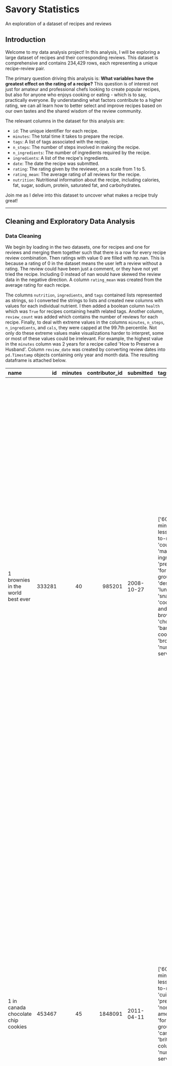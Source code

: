 # Savory Statistics
An exploration of a dataset of recipes and reviews


## Introduction
Welcome to my data analysis project! In this analysis, I will be exploring a large dataset of recipes and their corresponding reviews. This dataset is comprehensive and contains 234,429 rows, each representing a unique recipe-review pair. 

The primary question driving this analysis is: **What variables have the greatest effect on the rating of a recipe?** This question is of interest not just for amateur and professional chefs looking to create popular recipes, but also for anyone who enjoys cooking or eating - which is to say, practically everyone. By understanding what factors contribute to a higher rating, we can all learn how to better select and improve recipes based on our own tastes and the shared wisdom of the review community.

The relevant columns in the dataset for this analysis are:

- `id`: The unique identifier for each recipe.
- `minutes`: The total time it takes to prepare the recipe.
- `tags`: A list of tags associated with the recipe.
- `n_steps`: The number of steps involved in making the recipe.
- `n_ingredients`: The number of ingredients required by the recipe.
- `ingredients`: A list of the recipe's ingredients.
- `date`: The date the recipe was submitted.
- `rating`: The rating given by the reviewer, on a scale from 1 to 5.
- `rating_mean`: The average rating of all reviews for the recipe.
- `nutrition`: Nutritional information about the recipe, including calories, fat, sugar, sodium, protein, saturated fat, and carbohydrates.

Join me as I delve into this dataset to uncover what makes a recipe truly great!


---

## Cleaning and Exploratory Data Analysis

### Data Cleaning
We begin by loading in the two datasets, one for recipes and one for reviews and merging them together such that there is a row for every recipe review combination. Then ratings with value 0 are filled with np.nan. This is because a rating of 0 in the dataset means the user left a review without a rating. The review could have been just a comment, or they have not yet tried the recipe. Including 0 instead of nan would have skewed the review data in the negative direction. A column `rating_mean` was created from the average rating for each recipe.

The columns `nutrition`, `ingredients`, and `tags` contained lists represented as strings, so I converted the strings to lists and created new columns with values for each individual nutrient. I then added a boolean column `health` which was `True` for recipes containing health related tags. Another column, `review_count` was added which contains the number of reviews for each recipe. Finally, to deal with extreme values in the columns `minutes`, `n_steps`, `n_ingredients`, and `cals`, they were capped at the 99.7th percentile. Not only do these extreme values make visualizations harder to interpret, some or most of these values could be irrelevant. For example, the highest value in the `minutes` column was 2 years for a recipe called 'How to Preserve a Husband'. Column `review_date` was created by converting review dates into `pd.Timestamp` objects containing only year and month data. The resulting dataframe is attached below.

| name                                 |     id |   minutes |   contributor_id | submitted   | tags                                                                                                                                                                                                                        | nutrition                                    |   n_steps | steps                                                                                                                                                                                                                                                                                                                                                                                                                                                                                                                                                                                                                                                                                                                                                                                                                              | description                                                                                                                                                                                                                                                                                                                                                                       | ingredients                                                                                                                                                                    |   n_ingredients |          user_id |   recipe_id | date                |   rating | review                                                                                                                                                                                                                                                                                                                                           |   rating_mean | review_date         |   cals |   fat |   sugar |   sodium |   protein |   sat_fat |   carbs | health   |   review_count |
|:-------------------------------------|-------:|----------:|-----------------:|:------------|:----------------------------------------------------------------------------------------------------------------------------------------------------------------------------------------------------------------------------|:---------------------------------------------|----------:|:-----------------------------------------------------------------------------------------------------------------------------------------------------------------------------------------------------------------------------------------------------------------------------------------------------------------------------------------------------------------------------------------------------------------------------------------------------------------------------------------------------------------------------------------------------------------------------------------------------------------------------------------------------------------------------------------------------------------------------------------------------------------------------------------------------------------------------------|:----------------------------------------------------------------------------------------------------------------------------------------------------------------------------------------------------------------------------------------------------------------------------------------------------------------------------------------------------------------------------------|:-------------------------------------------------------------------------------------------------------------------------------------------------------------------------------|----------------:|-----------------:|------------:|:--------------------|---------:|:-------------------------------------------------------------------------------------------------------------------------------------------------------------------------------------------------------------------------------------------------------------------------------------------------------------------------------------------------|--------------:|:--------------------|-------:|------:|--------:|---------:|----------:|----------:|--------:|:---------|---------------:|
| 1 brownies in the world    best ever | 333281 |        40 |           985201 | 2008-10-27  | ['60-minutes-or-less', 'time-to-make', 'course', 'main-ingredient', 'preparation', 'for-large-groups', 'desserts', 'lunch', 'snacks', 'cookies-and-brownies', 'chocolate', 'bar-cookies', 'brownies', 'number-of-servings'] | [138.4, 10.0, 50.0, 3.0, 3.0, 19.0, 6.0]     |        10 | ['heat the oven to 350f and arrange the rack in the middle', 'line an 8-by-8-inch glass baking dish with aluminum foil', 'combine chocolate and butter in a medium saucepan and cook over medium-low heat , stirring frequently , until evenly melted', 'remove from heat and let cool to room temperature', 'combine eggs , sugar , cocoa powder , vanilla extract , espresso , and salt in a large bowl and briefly stir until just evenly incorporated', 'add cooled chocolate and mix until uniform in color', 'add flour and stir until just incorporated', 'transfer batter to the prepared baking dish', 'bake until a tester inserted in the center of the brownies comes out clean , about 25 to 30 minutes', 'remove from the oven and cool completely before cutting']                                                  | these are the most; chocolatey, moist, rich, dense, fudgy, delicious brownies that you'll ever make.....sereiously! there's no doubt that these will be your fav brownies ever for you can add things to them or make them plain.....either way they're pure heaven!                                                                                                              | ['bittersweet chocolate', 'unsalted butter', 'eggs', 'granulated sugar', 'unsweetened cocoa powder', 'vanilla extract', 'brewed espresso', 'kosher salt', 'all-purpose flour'] |               9 | 386585           |      333281 | 2008-11-19 00:00:00 |        4 | These were pretty good, but took forever to bake.  I would send it ended up being almost an hour!  Even then, the brownies stuck to the foil, and were on the overly moist side and not easy to cut.  They did taste quite rich, though!  Made for My 3 Chefs.                                                                                   |             4 | 2008-11-01 00:00:00 |  138.4 |    10 |      50 |        3 |         3 |        19 |       6 | False    |              1 |
| 1 in canada chocolate chip cookies   | 453467 |        45 |          1848091 | 2011-04-11  | ['60-minutes-or-less', 'time-to-make', 'cuisine', 'preparation', 'north-american', 'for-large-groups', 'canadian', 'british-columbian', 'number-of-servings']                                                               | [595.1, 46.0, 211.0, 22.0, 13.0, 51.0, 26.0] |        12 | ['pre-heat oven the 350 degrees f', 'in a mixing bowl , sift together the flours and baking powder', 'set aside', 'in another mixing bowl , blend together the sugars , margarine , and salt until light and fluffy', 'add the eggs , water , and vanilla to the margarine / sugar mixture and mix together until well combined', 'add in the flour mixture to the wet ingredients and blend until combined', 'scrape down the sides of the bowl and add the chocolate chips', 'mix until combined', 'scrape down the sides to the bowl again', 'using an ice cream scoop , scoop evenly rounded balls of dough and place of cookie sheet about 1 - 2 inches apart to allow for spreading during baking', 'bake for 10 - 15 minutes or until golden brown on the outside and soft & chewy in the center', 'serve hot and enjoy !'] | this is the recipe that we use at my school cafeteria for chocolate chip cookies. they must be the best chocolate chip cookies i have ever had! if you don't have margarine or don't like it, then just use butter (softened) instead.                                                                                                                                            | ['white sugar', 'brown sugar', 'salt', 'margarine', 'eggs', 'vanilla', 'water', 'all-purpose flour', 'whole wheat flour', 'baking soda', 'chocolate chips']                    |              11 | 424680           |      453467 | 2012-01-26 00:00:00 |        5 | Originally I was gonna cut the recipe in half (just the 2 of us here), but then we had a park-wide yard sale, & I made the whole batch & used them as enticements for potential buyers ~ what the hey, a free cookie as delicious as these are, definitely works its magic! Will be making these again, for sure! Thanks for posting the recipe! |             5 | 2012-01-01 00:00:00 |  595.1 |    46 |     211 |       22 |        13 |        51 |      26 | False    |              1 |
| 412 broccoli casserole               | 306168 |        40 |            50969 | 2008-05-30  | ['60-minutes-or-less', 'time-to-make', 'course', 'main-ingredient', 'preparation', 'side-dishes', 'vegetables', 'easy', 'beginner-cook', 'broccoli']                                                                        | [194.8, 20.0, 6.0, 32.0, 22.0, 36.0, 3.0]    |         6 | ['preheat oven to 350 degrees', 'spray a 2 quart baking dish with cooking spray , set aside', 'in a large bowl mix together broccoli , soup , one cup of cheese , garlic powder , pepper , salt , milk , 1 cup of french onions , and soy sauce', 'pour into baking dish , sprinkle remaining cheese over top', 'bake for 25 minutes or until cheese is lightly browned', 'sprinkle with rest of french fried onions and bake until onions are browned and cheese is bubbly , about 10 more minutes']                                                                                                                                                                                                                                                                                                                              | since there are already 411 recipes for broccoli casserole posted to "zaar" ,i decided to call this one  #412 broccoli casserole.i don't think there are any like this one in the database. i based this one on the famous "green bean casserole" from campbell's soup. but i think mine is better since i don't like cream of mushroom soup.submitted to "zaar" on may 28th,2008 | ['frozen broccoli cuts', 'cream of chicken soup', 'sharp cheddar cheese', 'garlic powder', 'ground black pepper', 'salt', 'milk', 'soy sauce', 'french-fried onions']          |               9 |  29782           |      306168 | 2008-12-31 00:00:00 |        5 | This was one of the best broccoli casseroles that I have ever made.  I made my own chicken soup for this recipe. I was a bit worried about the tsp of soy sauce but it gave the casserole the best flavor. YUM!                                                                                                                                  |             5 | 2008-12-01 00:00:00 |  194.8 |    20 |       6 |       32 |        22 |        36 |       3 | False    |              4 |
|                                      |        |           |                  |             |                                                                                                                                                                                                                             |                                              |           |                                                                                                                                                                                                                                                                                                                                                                                                                                                                                                                                                                                                                                                                                                                                                                                                                                    |                                                                                                                                                                                                                                                                                                                                                                                   |                                                                                                                                                                                |                 |                  |             |                     |          | The photos you took (shapeweaver) inspired me to make this recipe and it actually does look just like them when it comes out of the oven.                                                                                                                                                                                                        |               |                     |        |       |         |          |           |           |         |          |                |
|                                      |        |           |                  |             |                                                                                                                                                                                                                             |                                              |           |                                                                                                                                                                                                                                                                                                                                                                                                                                                                                                                                                                                                                                                                                                                                                                                                                                    |                                                                                                                                                                                                                                                                                                                                                                                   |                                                                                                                                                                                |                 |                  |             |                     |          | Thanks so much for sharing your recipe shapeweaver. It was wonderful!  Going into my family's favorite Zaar cookbook :)                                                                                                                                                                                                                          |               |                     |        |       |         |          |           |           |         |          |                |
| 412 broccoli casserole               | 306168 |        40 |            50969 | 2008-05-30  | ['60-minutes-or-less', 'time-to-make', 'course', 'main-ingredient', 'preparation', 'side-dishes', 'vegetables', 'easy', 'beginner-cook', 'broccoli']                                                                        | [194.8, 20.0, 6.0, 32.0, 22.0, 36.0, 3.0]    |         6 | ['preheat oven to 350 degrees', 'spray a 2 quart baking dish with cooking spray , set aside', 'in a large bowl mix together broccoli , soup , one cup of cheese , garlic powder , pepper , salt , milk , 1 cup of french onions , and soy sauce', 'pour into baking dish , sprinkle remaining cheese over top', 'bake for 25 minutes or until cheese is lightly browned', 'sprinkle with rest of french fried onions and bake until onions are browned and cheese is bubbly , about 10 more minutes']                                                                                                                                                                                                                                                                                                                              | since there are already 411 recipes for broccoli casserole posted to "zaar" ,i decided to call this one  #412 broccoli casserole.i don't think there are any like this one in the database. i based this one on the famous "green bean casserole" from campbell's soup. but i think mine is better since i don't like cream of mushroom soup.submitted to "zaar" on may 28th,2008 | ['frozen broccoli cuts', 'cream of chicken soup', 'sharp cheddar cheese', 'garlic powder', 'ground black pepper', 'salt', 'milk', 'soy sauce', 'french-fried onions']          |               9 |      1.19628e+06 |      306168 | 2009-04-13 00:00:00 |        5 | I made this for my son's first birthday party this weekend. Our guests INHALED it! Everyone kept saying how delicious it was. I was I could have gotten to try it.                                                                                                                                                                               |             5 | 2009-04-01 00:00:00 |  194.8 |    20 |       6 |       32 |        22 |        36 |       3 | False    |              4 |
| 412 broccoli casserole               | 306168 |        40 |            50969 | 2008-05-30  | ['60-minutes-or-less', 'time-to-make', 'course', 'main-ingredient', 'preparation', 'side-dishes', 'vegetables', 'easy', 'beginner-cook', 'broccoli']                                                                        | [194.8, 20.0, 6.0, 32.0, 22.0, 36.0, 3.0]    |         6 | ['preheat oven to 350 degrees', 'spray a 2 quart baking dish with cooking spray , set aside', 'in a large bowl mix together broccoli , soup , one cup of cheese , garlic powder , pepper , salt , milk , 1 cup of french onions , and soy sauce', 'pour into baking dish , sprinkle remaining cheese over top', 'bake for 25 minutes or until cheese is lightly browned', 'sprinkle with rest of french fried onions and bake until onions are browned and cheese is bubbly , about 10 more minutes']                                                                                                                                                                                                                                                                                                                              | since there are already 411 recipes for broccoli casserole posted to "zaar" ,i decided to call this one  #412 broccoli casserole.i don't think there are any like this one in the database. i based this one on the famous "green bean casserole" from campbell's soup. but i think mine is better since i don't like cream of mushroom soup.submitted to "zaar" on may 28th,2008 | ['frozen broccoli cuts', 'cream of chicken soup', 'sharp cheddar cheese', 'garlic powder', 'ground black pepper', 'salt', 'milk', 'soy sauce', 'french-fried onions']          |               9 | 768828           |      306168 | 2013-08-02 00:00:00 |        5 | Loved this.  Be sure to completely thaw the broccoli.  I didn&#039;t and it didn&#039;t get done in time specified.  Just cooked it a little longer though and it was perfect.  Thanks Chef.                                                                                                                                                     |             5 | 2013-08-01 00:00:00 |  194.8 |    20 |       6 |       32 |        22 |        36 |       3 | False    |              4 |


### Univariate Analysis
To get an idea of the distribution of individual variables...

Here are some of the key findings:

### Bivariate Analysis
I then looked at the relationship between different pairs of variables...

Here are some of the key findings:

### Interesting Aggregates
Here I found the most popular ingredients and tags. This was done by grouping individual recipes, exploding the ingredients and tags and counting unique ones, then grouping again by individual ingredient or tag to find the mean rating of recipes they appear in. We can then filter by the minimum number of recipes they must appear in. This is necessary because if we did not do this, some obscure ingredient that only appears in a single recipe with a single rating of 5 could be at the top of the list, and this would not be a good representation of the overall data. The two tables showing most popular ingredients were filtered with a minimum recipe count of 200 and 750, respectively. The tags tables were for 750 and 2000 minimum recipes. The lower our filter number, we can expect to see less common but perhaps more creative or unique ingredients/tags, and higher filter numbers will give us the more common, widely loved ingredients like butter or salt.
<table>
  <tr>
    <td>
| ingredients       |   mean_rating |   count |
|:------------------|--------------:|--------:|
| goat cheese       |       4.82336 |     385 |
| grape tomatoes    |       4.82325 |     318 |
| cranberry juice   |       4.81746 |     254 |
| vanilla ice cream |       4.81568 |     379 |
| kalamata olive    |       4.80605 |     249 |
    </td>
    <td>
| ingredients    |   mean_rating |   count |
|:---------------|--------------:|--------:|
| feta cheese    |       4.79484 |     998 |
| whipping cream |       4.75569 |     818 |
| bacon          |       4.75162 |    2667 |
| fresh cilantro |       4.75026 |    1833 |
| avocado        |       4.74817 |     907 |
    </td>
  </tr>
  <tr>
    <td>
| tags      |   mean_rating |   count |
|:----------|--------------:|--------:|
| smoothies |       4.78429 |     787 |
| grilling  |       4.78379 |    1300 |
| beverages |       4.78227 |    4573 |
| barbecue  |       4.77824 |     999 |
| cocktails |       4.77262 |    1840 |
    </td>
    <td>
| tags       |   mean_rating |   count |
|:-----------|--------------:|--------:|
| beverages  |       4.78227 |    4573 |
| summer     |       4.75965 |    2775 |
| sandwiches |       4.74887 |    2182 |
| salads     |       4.74545 |    5206 |
| tomatoes   |       4.74528 |    2190 |
    </td>
  </tr>
</table>
---

## Assessment of Missingness

### NMAR Analysis
I performed an analysis to determine whether the data is Not Missing At Random (NMAR)...

### Missingness Dependency
Then, I checked whether missingness in some variables depends on others...

---

## Hypothesis Testing
Finally, I conducted hypothesis tests to answer some of the main questions about this data...

---

Thank you for visiting my project! Feel free to contact me for any further questions or clarifications.

